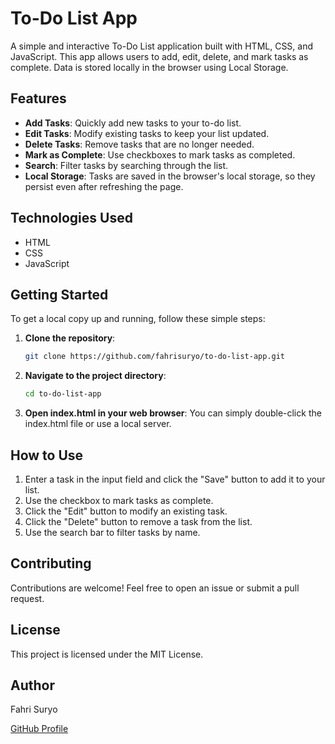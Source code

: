 # To-Do List App

A simple and interactive To-Do List application built with HTML, CSS, and JavaScript. This app allows users to add, edit, delete, and mark tasks as complete. Data is stored locally in the browser using Local Storage.

## Features

- **Add Tasks**: Quickly add new tasks to your to-do list.
- **Edit Tasks**: Modify existing tasks to keep your list updated.
- **Delete Tasks**: Remove tasks that are no longer needed.
- **Mark as Complete**: Use checkboxes to mark tasks as completed.
- **Search**: Filter tasks by searching through the list.
- **Local Storage**: Tasks are saved in the browser's local storage, so they persist even after refreshing the page.

## Technologies Used

- HTML
- CSS
- JavaScript

## Getting Started

To get a local copy up and running, follow these simple steps:

1. **Clone the repository**:
   ```bash
   git clone https://github.com/fahrisuryo/to-do-list-app.git
2. **Navigate to the project directory**:
   ```bash
   cd to-do-list-app
3. **Open index.html in your web browser**:
   You can simply double-click the index.html file or use a local server.

## How to Use

1. Enter a task in the input field and click the "Save" button to add it to your list.
2. Use the checkbox to mark tasks as complete.
3. Click the "Edit" button to modify an existing task.
4. Click the "Delete" button to remove a task from the list.
5. Use the search bar to filter tasks by name.

## Contributing

Contributions are welcome! Feel free to open an issue or submit a pull request.

## License

This project is licensed under the MIT License.

## Author

Fahri Suryo

[GitHub Profile](https://github.com/fahrisuryo)
